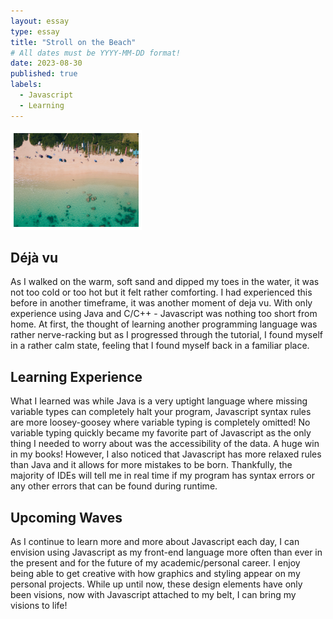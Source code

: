 ```yaml
---
layout: essay
type: essay
title: "Stroll on the Beach"
# All dates must be YYYY-MM-DD format!
date: 2023-08-30
published: true
labels:
  - Javascript
  - Learning
---
```

<img width="200px" 
     class="rounded float-start"
     style="border:5px solid white"
     src="../img/lanikaibeach.jpg"
     alt="Topview of Lanikai Beach" >

## Déjà vu
As I walked on the warm, soft sand and dipped my toes in the water, it was not too cold or too hot but it felt rather comforting. I had experienced this before in another timeframe, it was another moment of deja vu. With only experience using Java and C/C++ - Javascript was nothing too short from home. At first, the thought of learning another programming language was rather nerve-racking but as I progressed through the tutorial, I found myself in a rather calm state, feeling that I found myself back in a familiar place.

## Learning Experience
What I learned was while Java is a very uptight language where missing variable types can completely halt your program, Javascript syntax rules are more loosey-goosey where variable typing is completely omitted! No variable typing quickly became my favorite part of Javascript as the only thing I needed to worry about was the accessibility of the data. A huge win in my books! However, I also noticed that Javascript has more relaxed rules than Java and it allows for more mistakes to be born. Thankfully, the majority of IDEs will tell me in real time if my program has syntax errors or any other errors that can be found during runtime.

## Upcoming Waves
As I continue to learn more and more about Javascript each day, I can envision using Javascript as my front-end language more often than ever in the present and for the future of my academic/personal career. I enjoy being able to get creative with how graphics and styling appear on my personal projects. While up until now, these design elements have only been visions, now with Javascript attached to my belt, I can bring my visions to life!
